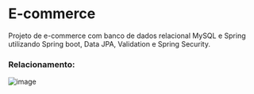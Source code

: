 # E-commerce
Projeto de e-commerce com banco de dados relacional MySQL e Spring utilizando Spring boot, Data JPA, Validation e Spring Security.

### Relacionamento:
![image](https://user-images.githubusercontent.com/100460553/199115482-5c0da0e5-cd81-4b18-8978-98632665d8a0.png)

